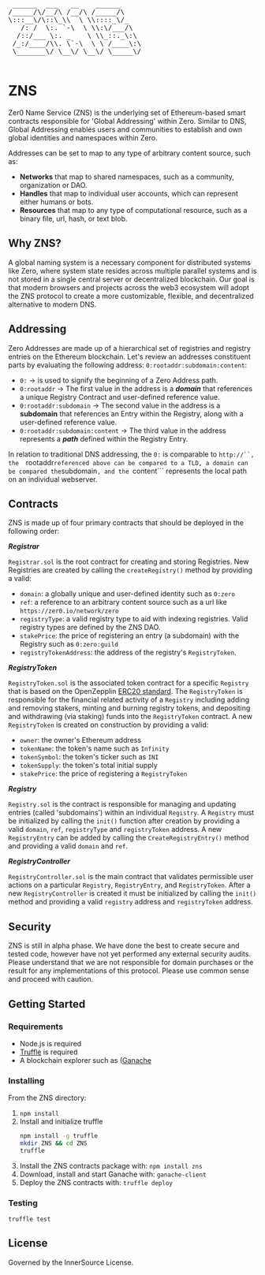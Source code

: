 <pre>
 ______  ___   __    ______ 
/_____/\/__/\ /__/\ /_____/\
\:::__\/\::\_\\  \ \\::::_\/_
   /: /  \:. `-\  \ \\:\/___/\
  /::/___ \:. _    \ \\_::._\:\
 /_:/____/\\. \`-\  \ \ /____\:\
 \_______\/ \__\/ \__\/ \_____\/   

</pre>

# ZNS

Zer0 Name Service (ZNS) is the underlying set of Ethereum-based smart contracts responsible for 'Global Addressing' within Zero. Similar to DNS, Global Addressing enables users and communities to establish and own global identities and namespaces within Zero. 

Addresses can be set to map to any type of arbitrary content source, such as:

- **Networks** that map to shared namespaces, such as a community, organization or DAO. 
- **Handles** that map to individual user accounts, which can represent either humans or bots.
- **Resources** that map to any type of computational resource, such as a binary file, url, hash, or text blob. 

## Why ZNS?

A global naming system is a necessary component for distributed systems like Zero, where system state resides across multiple parallel systems and is not stored in a single central server or decentralized blockchain. Our goal is that modern browsers and projects across the web3 ecosystem will adopt the ZNS protocol to create a more customizable, flexible, and decentralized alternative to modern DNS.
 
## Addressing

Zero Addresses are made up of a hierarchical set of registries and registry entries on the Ethereum blockchain. Let's review an addresses constituent parts by evaluating the following address: ```0:rootaddr:subdomain:content```:

- ```0:``` -> is used to signify the beginning of a Zero Address path.
- ```0:rootaddr``` -> The first value in the address is a ***domain*** that references a unique Registry Contract and user-defined reference value.
- ```0:rootaddr:subdomain``` -> The second value in the address is a **subdomain** that references an Entry within the Registry, along with a user-defined reference value.
- ```0:rootaddr:subdomain:content``` -> The third value in the address represents a ***path*** defined within the Registry Entry.

In relation to traditional DNS addressing, the ```0:``` is comparable to ```http://``, the  ```rootaddr``` referenced above can be compared to a TLD, a domain can be compared the ```subdomain```, and the ```content``` represents the local path on an individual webserver. 

## Contracts

ZNS is made up of four primary contracts that should be deployed in the following order:

***Registrar***

  ```Registrar.sol``` is the root contract for creating and storing Registries. New Registries are created by calling the ```createRegistry()``` method by providing a valid:
   - ```domain```: a globally unique and user-defined identity such as ```0:zero```
   - ```ref```: a reference to an arbitrary content source such as a url like ```https://zer0.io/network/zero```
   - ```registryType```: a valid registry type to aid with indexing registries. Valid registry types are defined by the ZNS DAO.
   - ```stakePrice```: the price of registering an entry (a subdomain) with the Registry such as ```0:zero:guild```
   - ```registryTokenAddress```: the address of the registry's ```RegistryToken```.

***RegistryToken***

  ```RegistryToken.sol``` is the associated token contract for a specific ```Registry``` that is based on the OpenZepplin [ERC20 standard](https://github.com/OpenZeppelin/openzeppelin-contracts/blob/master/contracts/token/ERC20/ERC20.sol). The ```RegistryToken``` is responsible for the financial related activity of a ```Registry``` including adding and removing stakers, minting and burning registry tokens, and depositing and withdrawing (via staking) funds into the ```RegistryToken``` contract. A new ```RegistryToken``` is created on construction by providing a valid:
   - ```owner```: the owner's Ethereum address
   - ```tokenName```: the token's name such as ```Infinity```
   - ```tokenSymbol```: the token's ticker such as ```INI```
   - ```tokenSupply```: the token's total initial supply
   - ```stakePrice```: the price of registering a ```RegistryToken```

***Registry***

  ```Registry.sol``` is the contract is responsible for managing and updating entries (called 'subdomains') within an individual ```Registry```. A ```Registry``` must be initialized by calling the ```init()``` function after creation by providing a valid ```domain```, ```ref```, ```registryType``` and ```registryToken``` address. A new ```RegistryEntry``` can be added by calling the ```CreateRegistryEntry()``` method and providing a valid ```domain``` and ```ref```.

***RegistryController***

```RegistryController.sol``` is the main contract that validates permissible user actions on a particular ```Registry```, ```RegistryEntry```, and ```RegistryToken```. After a new ```RegistryController``` is created it must be initialized by calling the ```init()``` method and providing a valid ```registry``` address and ```registryToken``` address.

## Security

ZNS is still in alpha phase. We have done the best to create secure and tested code, however have not yet performed any external security audits. Please understand that we are not responsible for domain purchases or the result for any implementations of this protocol. Please use common sense and proceed with caution. 

## Getting Started

### Requirements 

- Node.js is required
- [Truffle](https://github.com/ConsenSys/truffle) is required
- A blockchain explorer such as ([Ganache](https://www.trufflesuite.com/ganache)

### Installing 

From the ZNS directory:

1. ```npm install```
2. Install and initialize truffle
   ```sh
   npm install -g truffle
   mkdir ZNS && cd ZNS
   truffle
   ```
3. Install the ZNS contracts package with: ```npm install zns```
4. Download, install and start Ganache with: ```ganache-client```
5. Deploy the ZNS contracts with: ```truffle deploy```

### Testing

```truffle test```

## License

Governed by the InnerSource License.